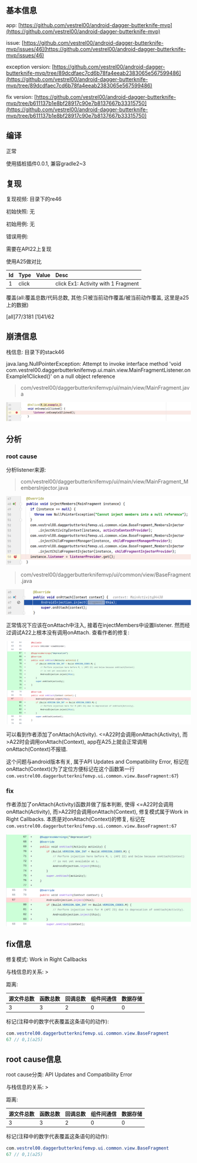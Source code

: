 ## 基本信息

app: [https://github.com/vestrel00/android-dagger-butterknife-mvp](https://github.com/vestrel00/android-dagger-butterknife-mvp)

issue: [https://github.com/vestrel00/android-dagger-butterknife-mvp/issues/46](https://github.com/vestrel00/android-dagger-butterknife-mvp/issues/46)

exception version: [https://github.com/vestrel00/android-dagger-butterknife-mvp/tree/89dcdfaec7cd6b78fa4eeab2383065e567599486](https://github.com/vestrel00/android-dagger-butterknife-mvp/tree/89dcdfaec7cd6b78fa4eeab2383065e567599486)

fix version: [https://github.com/vestrel00/android-dagger-butterknife-mvp/tree/b611137b1e8bf28917c90e7b8137667b33315750](https://github.com/vestrel00/android-dagger-butterknife-mvp/tree/b611137b1e8bf28917c90e7b8137667b33315750)

## 编译

正常

使用插桩插件0.0.1, 兼容gradle2~3

## 复现

复现视频: 目录下的re46

初始快照: 无

初始用例: 无

错误用例:

需要在API22上复现

使用A25做对比

|Id|Type|Value|Desc|
|:----|:----|:----|:----|
|1|click|    |click Ex1: Activity with 1 Fragment|

覆盖(all:覆盖总数/代码总数, 其他:只被当前动作覆盖/被当前动作覆盖, 这里是a25上的数据)

[all]77/3181 [1]41/62 

## 崩溃信息

栈信息: 目录下的stack46

java.lang.NullPointerException: Attempt to invoke interface method 'void com.vestrel00.daggerbutterknifemvp.ui.main.view.MainFragmentListener.onExample1Clicked()' on a null object reference

> com/vestrel00/daggerbutterknifemvp/ui/main/view/MainFragment.java

![image-20220316005433805](README.assets/image-20220316005433805.png)

## 分析

### root cause

分析listener来源:

> com/vestrel00/daggerbutterknifemvp/ui/main/view/MainFragment_MembersInjector.java

![image-20220316005439036](README.assets/image-20220316005439036.png)

> com/vestrel00/daggerbutterknifemvp/ui/common/view/BaseFragment.java

![image-20220316005443524](README.assets/image-20220316005443524.png)

正常情况下应该在onAttach中注入, 接着在injectMembers中设置listener. 然而经过调试A22上根本没有调用onAttach. 查看作者的修复:

![image-20220316005447844](README.assets/image-20220316005447844.png)

可以看到作者添加了onAttach(Activity). <=A22时会调用onAttach(Activity), 而>A22时会调用onAttach(Context), app在A25上就会正常调用onAttach(Context)不报错. 

这个问题与android版本有关, 属于API Updates and Compatibility Error, 标记在onAttach(Context)(为了定位方便标记在这个函数第一行`com.vestrel00.daggerbutterknifemvp.ui.common.view.BaseFragment:67`)

### fix

作者添加了onAttach(Activity)函数并做了版本判断, 使得 <=A22时会调用onAttach(Activity), 而>A22时会调用onAttach(Context), 修复模式属于Work in Right Callbacks. 本质是对onAttach(Context)的修复, 标记在`com.vestrel00.daggerbutterknifemvp.ui.common.view.BaseFragment:67`

![image-20220407125855613](README.assets/image-20220407125855613.png)

## fix信息

修复模式: Work in Right Callbacks

与栈信息的关系: >

距离:

|源文件总数|函数总数|回调总数|组件间通信|数据存储|
|:----|:----|:----|:----|:----|
|3|3|2|0|0|

标记(注释中的数字代表覆盖这条语句的动作):

```java
com.vestrel00.daggerbutterknifemvp.ui.common.view.BaseFragment
67 // 0,1(a25)
```
## root cause信息

root cause分类: API Updates and Compatibility Error

与栈信息的关系: >

距离:

|源文件总数|函数总数|回调总数|组件间通信|数据存储|
|:----|:----|:----|:----|:----|
|3|3|2|0|0|

标记(注释中的数字代表覆盖这条语句的动作):

```java
com.vestrel00.daggerbutterknifemvp.ui.common.view.BaseFragment
67 // 0,1(a25)
```
